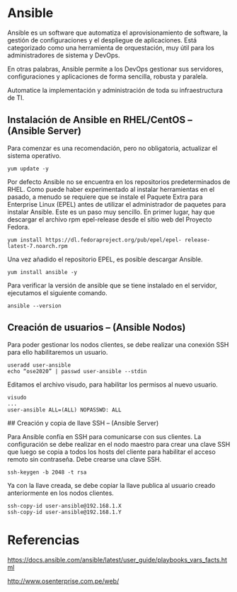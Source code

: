 Ansible
===

Ansible es un software que automatiza el aprovisionamiento de software, la gestión de configuraciones y el despliegue de aplicaciones. Está categorizado como una herramienta de orquestación, muy útil para los administradores de sistema y DevOps.

En otras palabras, Ansible permite a los DevOps gestionar sus servidores, configuraciones y aplicaciones de forma sencilla, robusta y paralela.

Automatice la implementación y administración de toda su infraestructura de TI.


## Instalación de Ansible en RHEL/CentOS – (Ansible Server)

Para comenzar es una recomendación, pero no obligatoria, actualizar el sistema operativo.

```
yum update -y
```

Por defecto Ansible no se encuentra en los repositorios predeterminados de RHEL. Como puede haber experimentado al instalar herramientas en el pasado, a menudo se requiere que se instale el Paquete Extra para Enterprise Linux (EPEL) antes de utilizar el administrador de paquetes para instalar Ansible. Este es un paso muy sencillo. En primer lugar, hay que descargar el archivo rpm epel-release desde el sitio web del Proyecto Fedora.

```
yum install https://dl.fedoraproject.org/pub/epel/epel- release-latest-7.noarch.rpm
 ```

Una vez añadido el repositorio EPEL, es posible descargar Ansible.

```
yum install ansible -y
```

Para verificar la versión de ansible que se tiene instalado en el servidor, ejecutamos el siguiente comando.

```     
ansible --version
```

## Creación de usuarios – (Ansible Nodos)
Para poder gestionar los nodos clientes, se debe realizar una conexión SSH para ello habilitaremos un usuario.

```
useradd user-ansible
echo “ose2020” | passwd user-ansible --stdin
```

Editamos el archivo visudo, para habilitar los permisos al nuevo usuario.

```
visudo
...
user-ansible ALL=(ALL) NOPASSWD: ALL
```

## Creación y copia de llave SSH – (Ansible Server)

Para Ansible confía en SSH para comunicarse con sus clientes. La configuración se debe realizar en el nodo maestro para crear una clave SSH que luego se copia a todos los hosts del cliente para habilitar el acceso remoto sin contraseña. Debe crearse una clave SSH.

```
ssh-keygen -b 2048 -t rsa
```

Ya con la llave creada, se debe copiar la llave publica al usuario creado anteriormente en los nodos clientes.

```
ssh-copy-id user-ansible@192.168.1.X
ssh-copy-id user-ansible@192.168.1.Y
```

# Referencias

https://docs.ansible.com/ansible/latest/user_guide/playbooks_vars_facts.html

http://www.osenterprise.com.pe/web/

